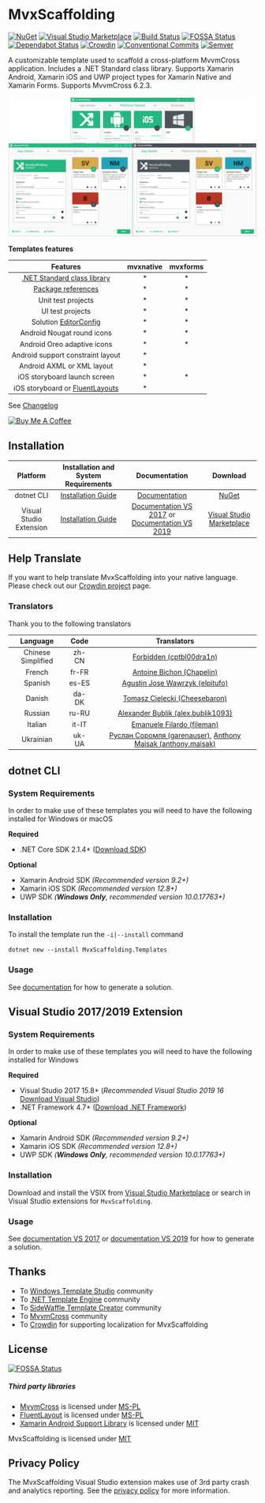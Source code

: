 ﻿# MvxScaffolding

[![NuGet](https://badgen.net/nuget/v/MvxScaffolding.Templates)](https://www.nuget.org/packages/MvxScaffolding.Templates/)
[![Visual Studio Marketplace](https://badgen.net/vs-marketplace/v/Plac3Hold3r.MvxScaffolding)](https://marketplace.visualstudio.com/items?itemName=Plac3Hold3r.MvxScaffolding)
[![Build Status](https://plac3hold3r.visualstudio.com/MvxScaffolding/_apis/build/status/MvxScaffolding%20CI)](https://plac3hold3r.visualstudio.com/MvxScaffolding/_build/latest?definitionId=4)
[![FOSSA Status](https://app.fossa.io/api/projects/git%2Bgithub.com%2FPlac3hold3r%2FMvxScaffolding.svg?type=shield)](https://app.fossa.io/projects/git%2Bgithub.com%2FPlac3hold3r%2FMvxScaffolding?ref=badge_shield)
[![Dependabot Status](https://api.dependabot.com/badges/status?host=github&repo=Plac3hold3r/MvxScaffolding)](https://dependabot.com)
[![Crowdin](https://d322cqt584bo4o.cloudfront.net/mvxscaffolding/localized.svg)](https://crowdin.com/project/mvxscaffolding)
[![Conventional Commits](https://img.shields.io/badge/Conventional%20Commits-1.0.0-yellow.svg)](https://conventionalcommits.org)
[![Semver](https://badgen.net/badge/semver/2.0.0/green)](https://semver.org/)

A customizable template used to scaffold a cross-platform MvvmCross application. Includes a .NET Standard class library. Supports Xamarin Android, Xamarin iOS and UWP project types for Xamarin Native and Xamarin Forms. Supports MvvmCross 6.2.3.

![MvxScaffolding screenshot](docs/resources/vs_template_banner.png)

__Templates features__

 |                                                     Features                                                      | mvxnative | mvxforms |
 | :---------------------------------------------------------------------------------------------------------------: | :-------: | :------: |
 |           [.NET Standard class library](https://docs.microsoft.com/en-us/dotnet/standard/net-standard)            |     *     |    *     |
 | [Package references](https://docs.microsoft.com/en-us/nuget/consume-packages/package-references-in-project-files) |     *     |    *     |
 |                                                Unit test projects                                                 |     *     |    *     |
 |                                                 UI test projects                                                  |     *     |    *     |
 | Solution [EditorConfig](https://docs.microsoft.com/en-us/visualstudio/ide/create-portable-custom-editor-options)  |     *     |    *     |
 |                                            Android Nougat round icons                                             |     *     |    *     |
 |                                            Android Oreo adaptive icons                                            |     *     |    *     |
 |                                         Android support constraint layout                                         |     *     |
 |                                            Android AXML or XML layout                                             |     *     |
 |                                           iOS storyboard launch screen                                            |     *     |    *     |
 |             iOS storyboard or [FluentLayouts](https://github.com/FluentLayout/Cirrious.FluentLayout)              |     *     |

See [Changelog](/CHANGELOG.md)

[![Buy Me A Coffee](https://www.buymeacoffee.com/assets/img/custom_images/orange_img.png)](https://www.buymeacoffee.com/At3MQb9xX)


## Installation

 |        Platform         |      Installation and System Requirements      |                Documentation                 |                                                  Download                                                   |
 | :---------------------: | :--------------------------------------------: | :------------------------------------------: | :---------------------------------------------------------------------------------------------------------: |
 |       dotnet CLI        |       [Installation Guide](#dotnet-cli)        | [Documentation](docs/template_dotnet_cli.md) |                      [NuGet](https://www.nuget.org/packages/MvxScaffolding.Templates/)                      |
 | Visual Studio Extension | [Installation Guide](#visual-studio-extension) |     [Documentation VS 2017](docs/template_vs_2017.md) or [Documentation VS 2019](docs/template_vs_2019.md)    | [Visual Studio Marketplace](https://marketplace.visualstudio.com/items?itemName=Plac3Hold3r.MvxScaffolding) |

## Help Translate

If you want to help translate MvxScaffolding into your native language. Please check out our [Crowdin project](https://crowdin.com/project/mvxscaffolding) page.

### Translators

Thank you to the following translators

|      Language      | Code  |                                                                     Translators                                                                      |
| :----------------: | :---: | :--------------------------------------------------------------------------------------------------------------------------------------------------: |
| Chinese Simplified | zh-CN |                                         [Forbidden (cptbl00dra1n)](https://crowdin.com/profile/cptbl00dra1n)                                         |
|       French       | fr-FR |                                          [Antoine Bichon (Chapelin)](https://crowdin.com/profile/Chapelin)                                           |
|      Spanish       | es-ES |                                       [Agustin Jose Wawrzyk (elpitufo)](https://crowdin.com/profile/elpitufo)                                        |
|       Danish       | da-DK |                                       [Tomasz Cielecki (Cheesebaron)](https://crowdin.com/profile/Cheesebaron)                                       |
|      Russian       | ru-RU |                                  [Alexander Bublik (alex.bublik1093)](https://crowdin.com/profile/alex.bublik1093)                                   |
|      Italian       | it-IT |                                          [Emanuele Filardo (fileman)](https://crowdin.com/profile/fileman)                                           |
|     Ukrainian      | uk-UA | [Руслан Соромля (garenauser)](https://crowdin.com/profile/garenauser), [Anthony Maisak (anthony.maisak)](https://crowdin.com/profile/anthony.maisak) |

## dotnet CLI

### System Requirements

In order to make use of these templates you will need to have the following installed for Windows or macOS

__Required__

 * .NET Core SDK 2.1.4+ ([Download SDK](https://www.microsoft.com/net/download))

 __Optional__ 

 * Xamarin Android SDK _(Recommended version 9.2+)_
 * Xamarin iOS SDK _(Recommended version 12.8+)_
 * UWP SDK _(__Windows Only__, recommended  version 10.0.17763+)_

### Installation

To install the template run the `-i|--install` command

```text
dotnet new --install MvxScaffolding.Templates
```

### Usage

See [documentation](docs/template_dotnet_cli.md) for how to generate a solution.

## Visual Studio 2017/2019 Extension

### System Requirements

In order to make use of these templates you will need to have the following installed for Windows

__Required__

 * Visual Studio 2017 15.8+ (_Recommended Visual Studio 2019 16_ [Download Visual Studio](https://www.visualstudio.com/downloads/))
 * .NET Framework 4.7+ ([Download .NET Framework](https://www.microsoft.com/net/download/windows))

 __Optional__ 

 * Xamarin Android SDK _(Recommended version 9.2+)_
 * Xamarin iOS SDK _(Recommended version 12.8+)_
 * UWP SDK _(__Windows Only__, recommended version 10.0.17763+)_

### Installation

Download and install the VSIX from [Visual Studio Marketplace](https://marketplace.visualstudio.com/items?itemName=Plac3Hold3r.MvxScaffolding) or search in Visual Studio extensions for `MvxScaffolding`.

### Usage

See [documentation VS 2017](docs/template_vs_2017.md) or [documentation VS 2019](docs/template_vs_2019.md) for how to generate a solution.

## Thanks

- To [Windows Template Studio](https://github.com/Microsoft/WindowsTemplateStudio) community
- To [.NET Template Engine](https://github.com/dotnet/templating) community
- To [SideWaffle Template Creator](https://github.com/ligershark/sidewafflev2) community
- To [MvvmCross](https://github.com/MvvmCross/MvvmCross) community
- To [Crowdin](https://crowdin.com) for supporting localization for MvxScaffolding

## License


[![FOSSA Status](https://app.fossa.io/api/projects/git%2Bgithub.com%2FPlac3hold3r%2FMvxScaffolding.svg?type=large)](https://app.fossa.io/projects/git%2Bgithub.com%2FPlac3hold3r%2FMvxScaffolding?ref=badge_large)

##### Third party libraries
- [MvvmCross](https://github.com/MvvmCross/MvvmCross) is licensed under [MS-PL](https://github.com/MvvmCross/MvvmCross/blob/master/LICENSE)
- [FluentLayout](https://github.com/FluentLayout/Cirrious.FluentLayout) is licensed under [MS-PL](https://github.com/FluentLayout/Cirrious.FluentLayout/blob/master/LICENSE)
- [Xamarin Android Support Library](https://github.com/xamarin/AndroidSupportComponents/) is licensed under [MIT](https://github.com/xamarin/AndroidSupportComponents/blob/master/LICENSE.md)

MvxScaffolding is licensed under [MIT](https://github.com/Plac3hold3r/MvxScaffolding/blob/master/LICENSE)

## Privacy Policy

The MvxScaffolding Visual Studio extension makes use of 3rd party crash and analytics reporting. See the [privacy policy](docs/privacy_policy.md) for more information.
